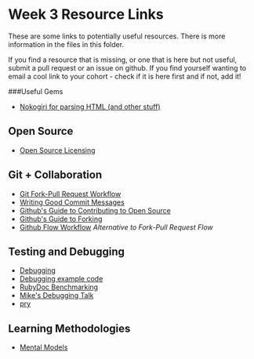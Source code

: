# Week 3 Resource Links


These are some links to potentially useful resources.  There is more information in the files in this folder.

If you find a resource that is missing, or one that is here but not useful, submit a pull request or an issue on github.  If you find yourself wanting to email a cool link to your cohort - check if it is here first and if not, add it!


###Useful Gems

- [Nokogiri for parsing HTML (and other stuff)](http://nokogiri.org/)

## Open Source

- [Open Source Licensing](http://www.slideshare.net/CodeMontage/writespeakcode-open-source-licenses)



## Git + Collaboration

- [Git Fork-Pull Request Workflow](git_fork-pull_request_workflow.md)
- [Writing Good Commit Messages](http://robots.thoughtbot.com/5-useful-tips-for-a-better-commit-message)
- [Github's Guide to Contributing to Open Source](https://guides.github.com/activities/contributing-to-open-source/)
- [Github's Guide to Forking](https://guides.github.com/activities/forking/)
- [Github Flow Workflow](https://guides.github.com/introduction/flow/) *Alternative to Fork-Pull Request Flow*


## Testing and Debugging
- [Debugging](week-1/debugging.md)
- [Debugging example code](debugger.rb)
- [RubyDoc Benchmarking](http://www.ruby-doc.org/stdlib-1.9.3/libdoc/benchmark/rdoc/Benchmark.html)
- [Mike's Debugging Talk](http://talks.devbootcamp.com/debugging)
- [pry](http://pryrepl.org/)

## Learning Methodologies

- [Mental Models](http://www.farnamstreetblog.com/mental-models/)



